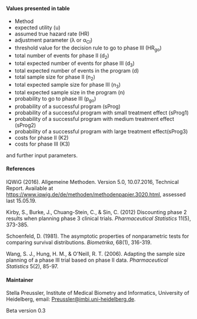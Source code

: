 #### Values presented in table
* Method
* expected utility (u)
* assumed true hazard rate (HR)
* adjustment parameter (&lambda; or &alpha;<sub>CI</sub>)
* threshold value for the decision rule to go to phase III (HR<sub>go</sub>)
* total number of events for phase II (d<sub>2</sub>)
* total expected number of events for phase III (d<sub>3</sub>)
* total expected number of events in the program (d)
* total sample size for phase II (n<sub>2</sub>)
* total expected sample size for phase III (n<sub>3</sub>)
* total expected sample size in the program (n)
* probability to go to phase III (p<sub>go</sub>)
* probability of a successful program (sProg)
* probability of a successful program with small treatment effect (sProg1)
* probability of a successful program with medium treatment effect (sProg2)
* probability of a successful program with large treatment effect(sProg3)
* costs for phase II (K2)
* costs for phase III (K3)

and further input parameters.


#### References

IQWiG (2016). Allgemeine Methoden. Version 5.0, 10.07.2016, Technical Report. Available at https://www.iqwig.de/de/methoden/methodenpapier.3020.html, assessed last 15.05.19.

Kirby, S., Burke, J., Chuang-Stein, C., & Sin, C. (2012) Discounting phase 2 results when planning phase 3 clinical trials. <i>Pharmaceutical Statistics</i> 11(5), 373-385.

Schoenfeld, D. (1981). The asymptotic properties of nonparametric tests for comparing survival distributions. <i>Biometrika</i>, 68(1), 316-319.

Wang, S. J., Hung, H. M., & O'Neill, R. T. (2006). Adapting the sample size planning of a phase III trial based on phase II data. <i>Pharmaceutical Statistics</i> 5(2), 85-97.

#### Maintainer
Stella Preussler, Institute of Medical Biometry and Informatics, University of Heidelberg, email: Preussler@imbi.uni-heidelberg.de.

Beta version 0.3
